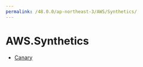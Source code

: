 ```yaml
---
permalink: /48.0.0/ap-northeast-3/AWS/Synthetics/
---
```


# AWS.Synthetics



* [Canary](Canary.md)
